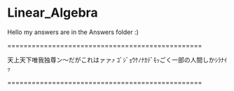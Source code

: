 # Linear_Algebra
Hello my answers are in the Answers folder :)

================================================

天上天下唯我独尊ン〜だがこれはァァ⤴︎︎
ｺﾞｼﾞｮｳｹﾉﾅｶﾃﾞﾓｯごく一部の人間しかｼﾗﾅｲｯ

================================================
